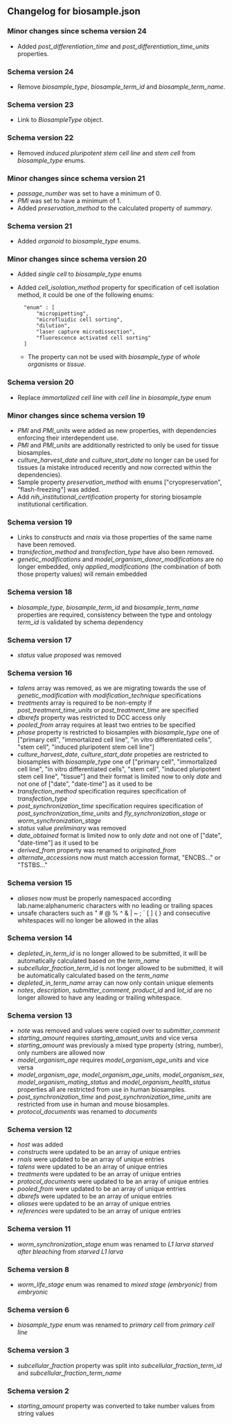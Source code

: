 ## Changelog for biosample.json

### Minor changes since schema version 24

* Added *post_differentiation_time* and *post_differentiation_time_units* properties.

### Schema version 24

* Remove *biosample_type*, *biosample_term_id* and *biosample_term_name*.

### Schema version 23

* Link to *BiosampleType* object.

### Schema version 22

* Removed *induced pluripotent stem cell line* and *stem cell* from *biosample_type* enums.

### Minor changes since schema version 21

* *passage_number* was set to have a minimum of 0.
* *PMI* was set to have a minimum of 1.
* Added *preservation_method* to the calculated property of *summary*.

### Schema version 21

* Added *organoid* to *biosample_type* enums.

### Minor changes since schema version 20

* Added *single cell* to *biosample_type* enums
* Added *cell_isolation_method* property for specification of cell isolation method, it could be one of the following enums:

		"enum" : [
	        "micropipetting",
	        "microfluidic cell sorting",
	        "dilution",
	        "laser capture microdissection",
	        "fluorescence activated cell sorting"
	    ]
	- The property can not be used with *biosample_type* of *whole organisms* or *tissue*.


### Schema version 20

* Replace *immortalized cell line* with *cell line* in *biosample_type* enum

### Minor changes since schema version 19

* *PMI* and *PMI_units* were added as new properties, with dependencies enforcing their interdependent use.
* *PMI* and *PMI_units* are additionally restricted to only be used for tissue biosamples.
* *culture_harvest_date* and *culture_start_date* no longer can be used for tissues (a mistake introduced recently and now corrected within the dependencies).
* Sample property *preservation_method* with enums ["cryopreservation", "flash-freezing"] was added.
* Add *nih_institutional_certification* property for storing biosample institutional certification.

### Schema version 19

* Links to *constructs* and *rnais* via those properties of the same name have been removed.
* *transfection_method* and *transfection_type* have also been removed.
* *genetic_modifications* and *model_organism_donor_modifications* are no longer embedded, only *applied_modifications* (the combination of both those property values) will remain embedded

### Schema version 18

* *biosample_type*, *biosample_term_id* and *biosample_term_name* properties are required, consistency between the type and ontology *term_id* is validated by schema dependency

### Schema version 17

* *status* value *proposed* was removed


### Schema version 16

* *talens* array was removed, as we are migrating towards the use of *genetic_modification* with *modification_technique* specifications
* *treatments* array is required to be non-empty if *post_treatment_time_units* or *post_treatment_time* are specified
* *dbxrefs* property was restricted to DCC access only
* *pooled_from* array requires at least two entries to be specified
* *phase* property is restricted to biosamples with *biosample_type* one of ["primary cell", "immortalized cell line", "in vitro differentiated cells", "stem cell", "induced pluripotent stem cell line"]
* *culture_harvest_date*, *culture_start_date* propeties are restricted to biosamples with *biosample_type* one of ["primary cell", "immortalized cell line", "in vitro differentiated cells", "stem cell", "induced pluripotent stem cell line", "tissue"] and their format is limited now to only *date* and not one of ["date", "date-time"] as it used to be
* *transfection_method* specification requires specification of *transfection_type*
* *post_synchronization_time* specification requires specification of *post_synchronization_time_units* and *fly_synchronization_stage* or *worm_synchronization_stage*
* *status* value *preliminary* was removed
* *date_obtained* format is limited now to only *date* and not one of ["date", "date-time"] as it used to be
* *derived_from* property was renamed to *originated_from*
* *alternate_accessions* now must match accession format, "ENCBS..." or "TSTBS..."

### Schema version 15

* *aliases* now must be properly namespaced according lab.name:alphanumeric characters with no leading or trailing spaces
* unsafe characters such as " # @ % ^ & | ~ ; ` [ ] { } and consecutive whitespaces will no longer be allowed in the alias


### Schema version 14

* *depleted_in_term_id* is no longer allowed to be submitted, it will be automatically calculated based on the *term_name*
* *subcellular_fraction_term_id* is not longer allowed to be submitted, it will be automatically calculated based on the *term_name*
* *depleted_in_term_name* array can now only contain unique elements
* *notes*, *description*, *submitter_comment*, *product_id* and *lot_id* are no longer allowed to have any leading or trailing whitespace.

### Schema version 13

* *note* was removed and values were copied over to *submitter_comment*
* *starting_amount* requires *starting_amount_units* and vice versa
* *starting_amount* was previously a mixed type property (string, number), only numbers are allowed now
* *model_organism_age* requires *model_organism_age_units* and vice versa
* *model_organism_age*, *model_organism_age_units*, *model_organism_sex*, *model_organism_mating_status* and *model_organism_health_status* properties all are restricted from use in human biosamples.
* *post_synchronization_time* and *post_synchronization_time_units* are restricted from use in human and mouse biosamples.
* *protocol_documents* was renamed to *documents*

### Schema version 12

* *host* was added 
* *constructs* were updated to be an array of unique entries
* *rnais* were updated to be an array of unique entries
* *talens* were updated to be an array of unique entries
* *treatments* were updated to be an array of unique entries
* *protocol_documents* were updated to be an array of unique entries
* *pooled_from* were updated to be an array of unique entries
* *dbxrefs* were updated to be an array of unique entries
* *aliases* were updated to be an array of unique entries
* *references* were updated to be an array of unique entries

### Schema version 11

* *worm_synchronization_stage* enum was renamed to *L1 larva starved after bleaching* from *starved L1 larva*

### Schema version 8

* *worm_life_stage* enum was renamed to *mixed stage (embryonic)* from *embryonic*

### Schema version 6

* *biosample_type* enum was renamed to *primary cell* from *primary cell line*

### Schema version 3

* *subcellular_fraction* property was split into *subcellular_fraction_term_id* and *subcellular_fraction_term_name*

### Schema version 2

* *starting_amount* property was converted to take number values from string values
